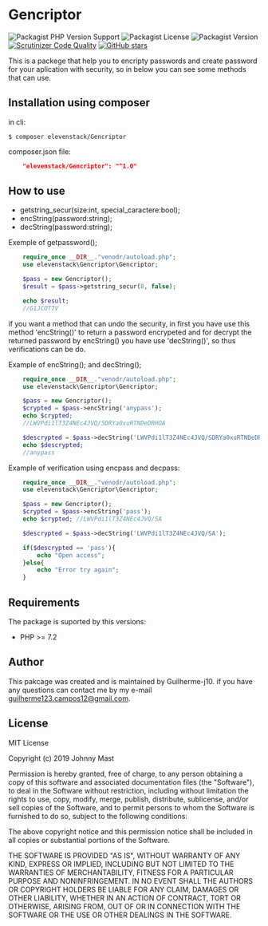 # Gencriptor
![Packagist PHP Version Support](https://img.shields.io/packagist/php-v/elevenstack/gencriptor?style=for-the-badge)
![Packagist License](https://img.shields.io/packagist/l/elevenstack/gencriptor?color=gra?style=for-the-badge)
![Packagist Version](https://img.shields.io/packagist/v/elevenstack/gencriptor?style=for-the-badge)
[![Scrutinizer Code Quality](https://scrutinizer-ci.com/g/Guilherme-j10/Gencriptor?style=for-the-badge/badges/quality-score.png?b=master)](https://scrutinizer-ci.com/g/Guilherme-j10/Gencriptor/?branch=master)
[![GitHub stars](https://img.shields.io/github/stars/Guilherme-j10/Gencriptor)](https://github.com/Guilherme-j10/Gencriptor/stargazers?style=for-the-badge)

This is a packege that help you to encripty passwords and create password for your aplication with security, so in below you can see some methods that can use.

## Installation using composer

in cli:
````
$ composer elevenstack/Gencriptor
````

composer.json file:

````json
    "elevenstack/Gencriptor": "^1.0"
````

## How to use

- getstring_secur(size:int, special_caractere:bool);
- encString(password:string);
- decString(password:string);

Exemple of getpassword();
````php
    require_once __DIR__."venodr/autoload.php";
    use elevenstack\Gencriptor\Gencriptor;

    $pass = new Gencriptor();
    $result = $pass->getstring_secur(8, false);

    echo $result; 
    //G1JCOT7V
````

if you want a method that can undo the security, in first you have use this method 'encString()' to return a password encrypeted and for decrypt the returned password by encString() you have use 'decString()', so thus verifications can be do.

Example of encString(); and decString();

````php
    require_once __DIR__."venodr/autoload.php";
    use elevenstack\Gencriptor\Gencriptor;

    $pass = new Gencriptor();
    $crypted = $pass->encString('anypass');
    echo $crypted;
    //LWVPdi1lT3Z4NEc4JVQ/SDRYa0xuRTNDeDRHOA

    $descrypted = $pass->decString('LWVPdi1lT3Z4NEc4JVQ/SDRYa0xuRTNDeDRHOA');
    echo $descrypted;
    //anypass
````

Example of verification using encpass and decpass: 

````php
    require_once __DIR__."venodr/autoload.php";
    use elevenstack\Gencriptor\Gencriptor;

    $pass = new Gencriptor();
    $crypted = $pass->encString('pass');
    echo $crypted; //LWVPdi1lT3Z4NEc4JVQ/SA

    $descrypted = $pass->decString('LWVPdi1lT3Z4NEc4JVQ/SA');

    if($descrypted == 'pass'){
        echo "Open access";
    }else{
        echo "Error try again";
    }
````

## Requirements

The package is suported by this versions:

- PHP >= 7.2

## Author

This pakcage was created and is maintained by Guilherme-j10. if you have any questions can contact me by my e-mail guilherme123.campos12@gmail.com.

## License

MIT License

Copyright (c) 2019 Johnny Mast

Permission is hereby granted, free of charge, to any person obtaining a copy of this software and associated documentation files (the "Software"), to deal in the Software without restriction, including without limitation the rights to use, copy, modify, merge, publish, distribute, sublicense, and/or sell copies of the Software, and to permit persons to whom the Software is furnished to do so, subject to the following conditions:

The above copyright notice and this permission notice shall be included in all copies or substantial portions of the Software.

THE SOFTWARE IS PROVIDED "AS IS", WITHOUT WARRANTY OF ANY KIND, EXPRESS OR IMPLIED, INCLUDING BUT NOT LIMITED TO THE WARRANTIES OF MERCHANTABILITY, FITNESS FOR A PARTICULAR PURPOSE AND NONINFRINGEMENT. IN NO EVENT SHALL THE AUTHORS OR COPYRIGHT HOLDERS BE LIABLE FOR ANY CLAIM, DAMAGES OR OTHER LIABILITY, WHETHER IN AN ACTION OF CONTRACT, TORT OR OTHERWISE, ARISING FROM, OUT OF OR IN CONNECTION WITH THE SOFTWARE OR THE USE OR OTHER DEALINGS IN THE SOFTWARE.









